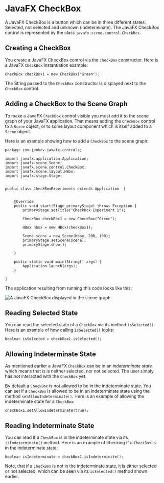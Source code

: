 # JavaFX CheckBox

A JavaFX CheckBox is a button which can be in three different states: Selected, not selected and unknown (indeterminate). The JavaFX CheckBox control is represented by the class `javafx.scene.control.CheckBox`.



## Creating a CheckBox

You create a JavaFX CheckBox control via the `CheckBox` constructor. Here is a JavaFX `CheckBox` instantiation example:

```
CheckBox checkBox1 = new CheckBox("Green");
```

The String passed to the `CheckBox` constructor is displayed next to the `CheckBox` control.



## Adding a CheckBox to the Scene Graph

To make a JavaFX `CheckBox` control visible you must add it to the scene graph of your JavaFX application. That means adding the `CheckBox` control to a `Scene` object, or to some layout component which is itself added to a `Scene` object.

Here is an example showing how to add a `CheckBox` to the scene graph:

```
package com.jenkov.javafx.controls;

import javafx.application.Application;
import javafx.scene.Scene;
import javafx.scene.control.CheckBox;
import javafx.scene.layout.HBox;
import javafx.stage.Stage;


public class CheckBoxExperiments extends Application  {


    @Override
    public void start(Stage primaryStage) throws Exception {
        primaryStage.setTitle("CheckBox Experiment 1");

        CheckBox checkBox1 = new CheckBox("Green");

        HBox hbox = new HBox(checkBox1);

        Scene scene = new Scene(hbox, 200, 100);
        primaryStage.setScene(scene);
        primaryStage.show();

    }

    public static void main(String[] args) {
        Application.launch(args);
    }

}
```

The application resulting from running this code looks like this:

![A JavaFX CheckBox displayed in the scene graph](http://tutorials.jenkov.com/images/java-javafx/javafx-checkbox-1.png)

## Reading Selected State

You can read the selected state of a `CheckBox` via its method `isSelected()`. Here is an example of how calling `isSelected()` looks:

```
boolean isSelected = checkBox1.isSelected();
```



## Allowing Indeterminate State

As mentioned earlier a JavaFX `CheckBox` can be in an *indeterminate state* which means that is is neither selected, nor not selected. The user simply has not interacted with the `CheckBox` yet.

By default a `CheckBox` is not allowed to be in the indeterminate state. You can set if a `CheckBox` is allowed to be in an indeterminate state using the method `setAllowIndeterminate()`. Here is an example of allowing the indeterminate state for a `CheckBox`:

```
checkBox1.setAllowIndeterminate(true);
```



## Reading Indeterminate State

You can read if a `CheckBox` is in the indeterminate state via its `isIndeterminate()` method. Here is an example of checking if a `CheckBox` is in the indeterminate state:

```
boolean isIndeterminate = checkBox1.isIndeterminate();
```

Note, that if a `CheckBox` is not in the indeterminate state, it is either selected or not selected, which can be seen via its `isSelected()` method shown earlier.